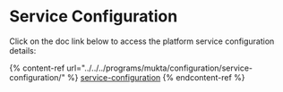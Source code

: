 # Service Configuration

Click on the doc link below to access the platform service configuration details:

{% content-ref url="../../../programs/mukta/configuration/service-configuration/" %}
[service-configuration](../../../programs/mukta/configuration/service-configuration/)
{% endcontent-ref %}
